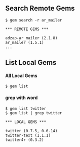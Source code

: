 ## Search Remote Gems
    $ gem search -r ar_mailer

    *** REMOTE GEMS ***

    adzap-ar_mailer (2.1.8)
    ar_mailer (1.5.1)
    ...

## List Local Gems

#### All Local Gems
    $ gem list

#### grep with word
    $ gem list twitter
    $ gem list | grep twitter

    *** LOCAL GEMS ***

    twitter (0.7.5, 0.6.14)
    twitter-text (1.1.1)
    twitter4r (0.3.2)
    
    
